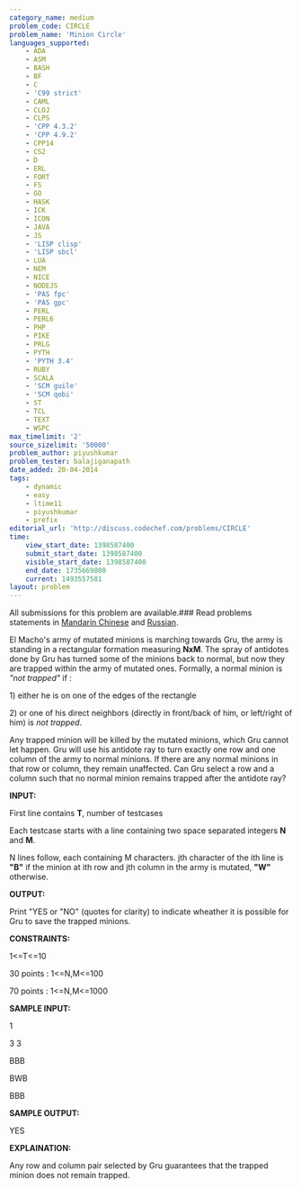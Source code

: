 ```yaml
---
category_name: medium
problem_code: CIRCLE
problem_name: 'Minion Circle'
languages_supported:
    - ADA
    - ASM
    - BASH
    - BF
    - C
    - 'C99 strict'
    - CAML
    - CLOJ
    - CLPS
    - 'CPP 4.3.2'
    - 'CPP 4.9.2'
    - CPP14
    - CS2
    - D
    - ERL
    - FORT
    - FS
    - GO
    - HASK
    - ICK
    - ICON
    - JAVA
    - JS
    - 'LISP clisp'
    - 'LISP sbcl'
    - LUA
    - NEM
    - NICE
    - NODEJS
    - 'PAS fpc'
    - 'PAS gpc'
    - PERL
    - PERL6
    - PHP
    - PIKE
    - PRLG
    - PYTH
    - 'PYTH 3.4'
    - RUBY
    - SCALA
    - 'SCM guile'
    - 'SCM qobi'
    - ST
    - TCL
    - TEXT
    - WSPC
max_timelimit: '2'
source_sizelimit: '50000'
problem_author: piyushkumar
problem_tester: balajiganapath
date_added: 20-04-2014
tags:
    - dynamic
    - easy
    - ltime11
    - piyushkumar
    - prefix
editorial_url: 'http://discuss.codechef.com/problems/CIRCLE'
time:
    view_start_date: 1398587400
    submit_start_date: 1398587400
    visible_start_date: 1398587400
    end_date: 1735669800
    current: 1493557581
layout: problem
---
```

All submissions for this problem are available.###  Read problems statements in [Mandarin Chinese](http://www.codechef.com/download/translated/LTIME11/mandarin/CIRCLE.pdf) and [Russian](http://www.codechef.com/download/translated/LTIME11/russian/CIRCLE.pdf).

El Macho's army of mutated minions is marching towards Gru, the army is standing in a rectangular formation measuring **NxM**. The spray of antidotes done by Gru has turned some of the minions back to normal, but now they are trapped within the army of mutated ones. Formally, a normal minion is _"not trapped"_ if :

1\) either he is on one of the edges of the rectangle

2\) or one of his direct neighbors (directly in front/back of him, or left/right of him) is _not trapped_.



Any trapped minion will be killed by the mutated minions, which Gru cannot let happen. Gru will use his antidote ray to turn exactly one row and one column of the army to normal minions. If there are any normal minions in that row or column, they remain unaffected. Can Gru select a row and a column such that no normal minion remains trapped after the antidote ray?



**INPUT:**

First line contains **T**, number of testcases

Each testcase starts with a line containing two space separated integers **N** and **M**.

N lines follow, each containing M characters. jth character of the ith line is **"B"** if the minion at ith row and jth column in the army is mutated, **"W"** otherwise.



**OUTPUT:**

Print "YES or "NO" (quotes for clarity) to indicate wheather it is possible for Gru to save the trapped minions.



**CONSTRAINTS:**

1<=T<=10

30 points : 1<=N,M<=100

70 points : 1<=N,M<=1000



**SAMPLE INPUT:**

1

3 3

BBB

BWB

BBB



**SAMPLE OUTPUT:**

YES



**EXPLAINATION:**

Any row and column pair selected by Gru guarantees that the trapped minion does not remain trapped.
